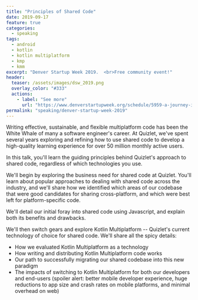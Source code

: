 ```yaml
---
title: "Principles of Shared Code"
date: 2019-09-17
feature: true
categories:
  - speaking
tags:
  - android
  - kotlin
  - kotlin multiplatform
  - kmp
  - kmm
excerpt: "Denver Startup Week 2019.  <br>Free community event!"
header:
  teaser: /assets/images/dsw_2019.png
  overlay_color: "#333"
  actions:
    - label: "See more"
      url: "https://www.denverstartupweek.org/schedule/5959-a-journey-in-shared-code-with-kotlin-multiplatform"
permalink: "speaking/denver-startup-week-2019"
---
```

Writing effective, sustainable, and flexible multiplatform code has been the White Whale of many a software engineer's career. At Quizlet, we've spent several years exploring and refining how to use shared code to develop a high-quality learning experience for over 50 million monthly active users.

In this talk, you'll learn the guiding principles behind Quizlet's approach to shared code, regardless of which technologies you use.

We'll begin by exploring the business need for shared code at Quizlet. You'll learn about popular approaches to dealing with shared code across the industry, and we'll share how we identified which areas of our codebase that were good candidates for sharing cross-platform, and which were best left for platform-specific code.

We'll detail our initial foray into shared code using Javascript, and explain both its benefits and drawbacks.

We'll then switch gears and explore Kotlin Multiplatform -- Quizlet's current technology of choice for shared code. We'll share all the spicy details:

* How we evaluated Kotlin Multiplatform as a technology
* How writing and distributing Kotlin Multiplatform code works
* Our path to successfully migrating our shared codebase into this new paradigm
* The impacts of switching to Kotlin Multiplatform for both our developers and end-users (spoiler alert: better mobile developer experience, huge reductions to app size and crash rates on mobile platforms, and minimal overhead on web)
